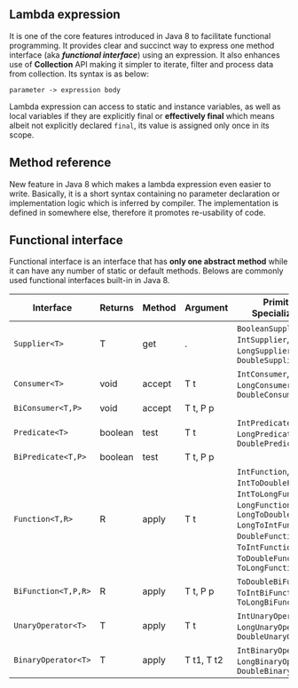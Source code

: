 Lambda expression
---
It is one of the core features introduced in Java 8 to facilitate functional programming. It provides clear and succinct way to express one method interface (aka ***functional interface***) using an expression. It also enhances use of **Collection** API making it simpler to iterate, filter and process data from collection. Its syntax is as below:<br>

```parameter -> expression body```

Lambda expression can access to static and instance variables, as well as local variables if they are explicitly final or **effectively final** which means albeit not explicitly declared ```final```, its value is assigned only once in its scope.   


Method reference
---
New feature in Java 8 which makes a lambda expression even easier to write. Basically, it is a short syntax containing no parameter declaration or implementation logic which is inferred by compiler. The implementation is defined in somewhere else, therefore it promotes re-usability of code.


Functional interface
---
Functional interface is an interface that has **only one abstract method** while it can have any number of static or default methods. Belows are commonly used functional interfaces built-in in Java 8. 


Interface | Returns | Method | Argument | Primitive Specialization
 --- | --- | --- | --- | ---
```Supplier<T>``` | T | get   | .  | ```BooleanSupplier```, ```IntSupplier```, ```LongSupplier```, ```DoubleSupplier```
```Consumer<T>``` | void | accept | T t | ```IntConsumer```, ```LongConsumer```, ```DoubleConsumer```
```BiConsumer<T,P>``` | void | accept | T t, P p | 
```Predicate<T>``` | boolean | test | T t | ```IntPredicate```, ```LongPredicate```, ```DoublePredicate```
```BiPredicate<T,P>``` | boolean | test |T t, P p | 
```Function<T,R>``` | R | apply |T t | ```IntFunction```, ```IntToDoubleFunction```, ```IntToLongFunction```, ```LongFunction```, ```LongToDoubleFunction LongToIntFunction```, ```DoubleFunction```, ```ToIntFunction```, ```ToDoubleFunction```, ```ToLongFunction```
```BiFunction<T,P,R>``` | R | apply | T t, P p | ```ToDoubleBiFunction```, ```ToIntBiFunction```, ```ToLongBiFunction```
```UnaryOperator<T>``` | T | apply | T t | ```IntUnaryOperator```, ```LongUnaryOperator```, ```DoubleUnaryOperator```
```BinaryOperator<T>``` | T | apply | T t1, T t2  | ```IntBinaryOperator```, ```LongBinaryOperator```, ```DoubleBinaryOperator```

